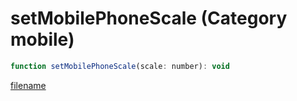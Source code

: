 # setMobilePhoneScale (Category mobile)

```js
function setMobilePhoneScale(scale: number): void
```

[filename](setMobilePhoneScale_m.md ':include')